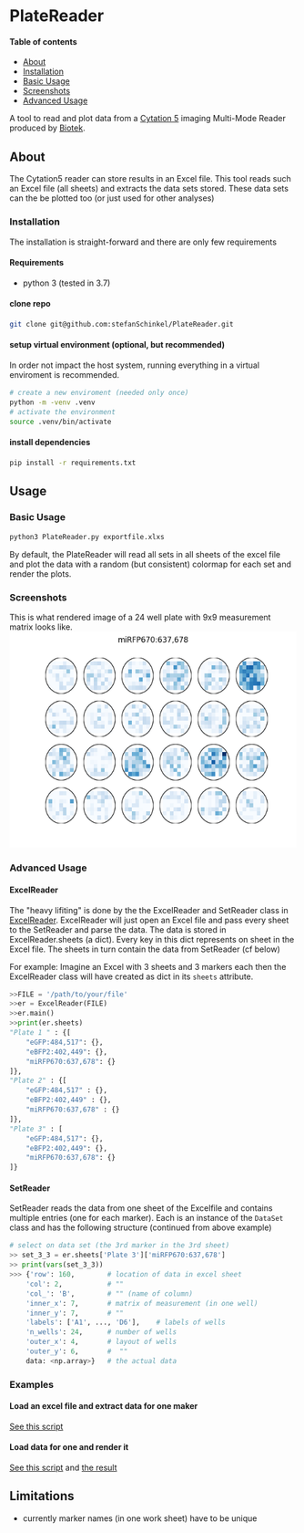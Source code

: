 # PlateReader
#### Table of contents

  - [About](#about)
  - [Installation](#installation)
  - [Basic Usage](#basic-usage)
  - [Screenshots](#screenshots)
  - [Advanced Usage](#advanced-usage)

A tool to read and plot data from a [Cytation 5](https://www.biotek.com/products/imaging-microscopy-cell-imaging-multi-mode-readers/cytation-5-cell-imaging-multi-mode-reader/) imaging Multi-Mode Reader produced by [Biotek](https://www.biotek.com/).

## About <a name="about">
The Cytation5 reader can store results in an Excel file. This tool reads such an Excel file (all sheets) and extracts the data sets stored. These data sets can the be plotted too (or just used for other analyses)

### Installation
The installation is straight-forward and there are only few requirements

#### Requirements

  - python 3 (tested in 3.7)

#### clone repo

```sh
git clone git@github.com:stefanSchinkel/PlateReader.git
```

#### setup virtual environment (optional, but recommended)

In order not impact the host system, running everything in a virtual enviroment is recommended.

```sh
# create a new enviroment (needed only once)
python -m -venv .venv
# activate the environment
source .venv/bin/activate
```

#### install dependencies

```sh
pip install -r requirements.txt
```

## Usage

### Basic Usage

```sh
python3 PlateReader.py exportfile.xlxs
```

By default, the PlateReader will read all sets in all sheets of the excel file and plot the data with a random (but consistent) colormap for each set and render the plots.

### Screenshots
<a name="screenshots">

This is what rendered image of a 24 well plate with 9x9 measurement matrix looks like. ![miRFP670:637,678](screenshot.png)


### Advanced Usage


#### ExcelReader

The "heavy lifiting" is done by the the ExcelReader and SetReader class in [
ExcelReader](./lib/ExcelReader.py). ExcelReader will just open an Excel file and pass every sheet to the SetReader and parse the data. The data is stored in ExcelReader.sheets (a dict). Every key in this dict represents on sheet in the Excel file. The sheets in turn contain the data from SetReader (cf below)

For example: Imagine an Excel with 3 sheets and 3 markers each then the ExcelReader class will have created as dict in its `sheets` attribute.

```python
>>FILE = '/path/to/your/file'
>>er = ExcelReader(FILE)
>>er.main()
>>print(er.sheets)
"Plate 1 " : {[
    "eGFP:484,517": {},
    "eBFP2:402,449": {},
    "miRFP670:637,678": {}
]},
"Plate 2" : {[
    "eGFP:484,517" : {},
    "eBFP2:402,449" : {},
    "miRFP670:637,678" : {}
]},
"Plate 3" : [
    "eGFP:484,517": {},
    "eBFP2:402,449": {},
    "miRFP670:637,678": {}
]}
```

#### SetReader

SetReader reads the data from one sheet of the Excelfile and contains multiple entries (one for each marker). Each is an instance of the `DataSet` class and has the following structure (continued from above example)

```python
# select on data set (the 3rd marker in the 3rd sheet)
>> set_3_3 = er.sheets['Plate 3']['miRFP670:637,678']
>> print(vars(set_3_3))
>>> {'row': 160,        # location of data in excel sheet
    'col': 2,           # ""
    'col_': 'B',        # "" (name of column)
    'inner_x': 7,       # matrix of measurement (in one well)
    'inner_y': 7,       # ""
    'labels': ['A1', ..., 'D6'],    # labels of wells
    'n_wells': 24,      # number of wells
    'outer_x': 4,       # layout of wells
    'outer_y': 6,       #  ""
    data: <np.array>}   # the actual data
```

### Examples

#### Load an excel file and extract data for one maker

[See this script](examples/read_data.py)

#### Load data for one and render it

[See this script](examples/plot_data.py) and [the result](examples/plot_data.png)

## Limitations

  - currently marker names (in one work sheet) have to be unique

